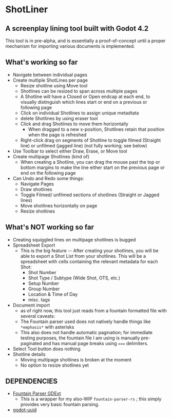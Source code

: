 # ShotLiner
## A screenplay lining tool built with Godot 4.2

This tool is in pre-alpha, and is essentially a proof-of-concept until a proper mechanism for importing various documents is implemented.

## What's working so far
- Navigate between individual pages
- Create multiple ShotLines per page
  - Resize shotline using Move tool
  - Shotlines can be resized to span across multiple pages
  - A Shotline will have a Closed or Open endcap at each end, to visually distinguish which lines start or end on a previous or following page
  - Click on individual Shotlines to assign unique metadtata
  - delete Shotlines by using eraser tool
  - Click and drag Shotlines to move them horizontally
  	- When dragged to a new x-position, Shotlines retain that position when the page is refreshed
  - Right-click drag on segments of Shotline to toggle filmed (Straight line) or unfilmed (jagged line) (not fully working; see below)
- Use Toolbar to select either Draw, Erase, or Move tool
- Create multipage Shotlines (kind of)
  - When creating a Shotline, you can drag the mouse past the top or bottom margins to make the line either start on the previous page or end on the following page
- Can Undo and Redo some things:
  - Navigate Pages
  - Draw shotlines
  - Toggle Filmed/ unfilmed sections of shotlines (Straight or Jagged lines)
  - Move shotlines horizontally on page
  - Resize shotlines

## What's NOT working so far
- Creating squiggled lines on multipage shotlines is bugged
- Spreadsheet Export
  - This is the big feature -- After creating your shotlines, you will be able to export a Shot List from your shotlines. This will be a spreadsheet with cells containing the relevant metadata for each Shot:
	- Shot Number
	- Shot Type / Subtype (Wide Shot, OTS, etc.)
	- Setup Number
	- Group Number
	- Location & Time of Day
	- misc. tags
- Document import
  - as of right now, this tool just reads from a fountain formatted file with several caveats:
  - The Fountain parser used does not natively handle things like `*emphasis*` with asterisks
  - This also does not handle automatic pagination; for immediate testing purposes, the fountain file I am using is manually pre-paginated and has manual page breaks using  `===` delimiters.
- Select Tool button does nothing
- Shotline details
  - Moving multipage shotlines is broken at the moment
  - No option to resize shotlines yet

## DEPENDENCIES
- [Fountain Parser GDExt](https://github.com/richardmrodriguez/fountain-parser-gdext)
  - This is a wrapper for my also-WIP `fountain-parser-rs` ; this simply provides very basic fountain parsing.
- [godot-uuid](https://github.com/binogure-studio/godot-uuid)
